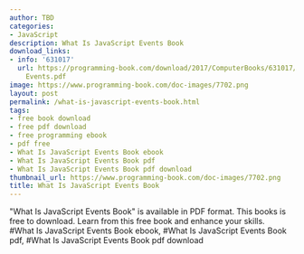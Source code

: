 ```yaml
---
author: TBD
categories:
- JavaScript
description: What Is JavaScript Events Book
download_links:
- info: '631017'
  url: https://programming-book.com/download/2017/ComputerBooks/631017/What Is JavaScript
    Events.pdf
image: https://www.programming-book.com/doc-images/7702.png
layout: post
permalink: /what-is-javascript-events-book.html
tags:
- free book download
- free pdf download
- free programming ebook
- pdf free
- What Is JavaScript Events Book ebook
- What Is JavaScript Events Book pdf
- What Is JavaScript Events Book pdf download
thumbnail_url: https://www.programming-book.com/doc-images/7702.png
title: What Is JavaScript Events Book
---
```


 
<div class="item-desc text-justify">
  "What Is JavaScript Events Book" is available in PDF format. This books is free to download. Learn from this free book and enhance your skills.
  <br>
  #What Is JavaScript Events Book ebook, #What Is JavaScript Events Book pdf, #What Is JavaScript Events Book pdf download
</div>